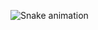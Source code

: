 ![Snake animation](https://github.com/Rubens-CSC/Rubens-CSC/blob/output/github-contribution-grid-snake.svg)
